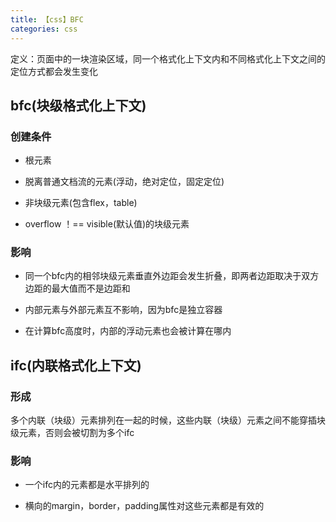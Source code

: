 ```yaml
---
title: 【css】BFC
categories: css
---
```


定义：页面中的一块渲染区域，同一个格式化上下文内和不同格式化上下文之间的定位方式都会发生变化

## bfc(块级格式化上下文)

### 创建条件

- 根元素

- 脱离普通文档流的元素(浮动，绝对定位，固定定位)

- 非块级元素(包含flex，table)

- overflow ！== visible(默认值)的块级元素

### 影响

- 同一个bfc内的相邻块级元素垂直外边距会发生折叠，即两者边距取决于双方边距的最大值而不是边距和

- 内部元素与外部元素互不影响，因为bfc是独立容器

- 在计算bfc高度时，内部的浮动元素也会被计算在哪内

## ifc(内联格式化上下文)

### 形成

多个内联（块级）元素排列在一起的时候，这些内联（块级）元素之间不能穿插块级元素，否则会被切割为多个ifc

### 影响

- 一个ifc内的元素都是水平排列的

- 横向的margin，border，padding属性对这些元素都是有效的
